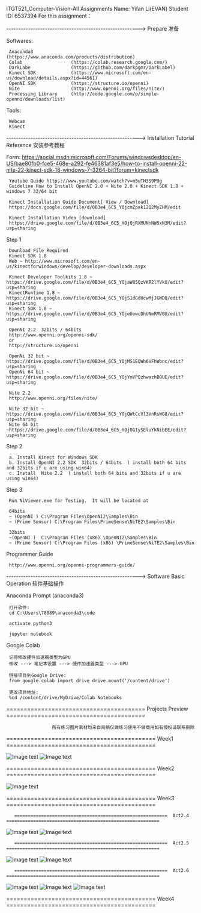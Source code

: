 ITGT521_Computer-Vision-All Assignments
Name: Yifan Li(EVAN) Student ID: 6537394
For this assignment：

-------------------------------------------------------> Prepare 准备

Softwares:

     Anaconda3              (https://www.anaconda.com/products/distribution)
     Colab                  (https://colab.research.google.com/)
     DarkLabe               (https://github.com/darkpgmr/DarkLabel)
     Kinect SDK             (https://www.microsoft.com/en-us/download/details.aspx?id=44561)
     OpenNI SDK             (https://structure.io/openni)
     Nite                   (http://www.openni.org/files/nite/)
     Processing Library     (http://code.google.com/p/simple-openni/downloads/list)


Tools:

     Webcam
     Kinect

-------------------------------------------------------> Installation Tutorial Reference 安装参考教程

Form: https://social.msdn.microsoft.com/Forums/windowsdesktop/en-US/bae80fb0-fce5-468e-a292-fe46381af3e5/how-to-install-openni-22-nite-22-kinect-sdk-18-windows-7-3264-bit?forum=kinectsdk

     Youtube Guide https://www.youtube.com/watch?v=m5uTH3S9P9g
     Guideline How to Install OpenNI 2.0 + Nite 2.0 + Kinect SDK 1.8 + windows 7 32/64 bit

     Kinect Installation Guide Document[ View / Download]
     https://docs.google.com/file/d/0B3e4_6C5_YOjcmZpak12Q2MyZHM/edit 

     Kinect Installation Video [download]
     https://drive.google.com/file/d/0B3e4_6C5_YOjQjRXMUNnNW5xN3M/edit?usp=sharing

 Step 1

     Download File Required
     Kinect SDK 1.8  
     Web ~ http://www.microsoft.com/en-us/kinectforwindows/develop/developer-downloads.aspx

     Kinect Developer Toolkits 1.8 ~ https://drive.google.com/file/d/0B3e4_6C5_YOjaW85QzVKR2lYVkU/edit?usp=sharing
     KinectRuntime 1.8 ~ https://drive.google.com/file/d/0B3e4_6C5_YOjS1dGdHcwMjJGWDQ/edit?usp=sharing
     Kinect SDK 1.8 ~ https://drive.google.com/file/d/0B3e4_6C5_YOjeUowcDhUNmRMV0U/edit?usp=sharing

     OpenNI 2.2  32bits / 64bits
     http://www.openni.org/openni-sdk/
     or
     http://structure.io/openni

     OpenNi 32 bit ~ https://drive.google.com/file/d/0B3e4_6C5_YOjMS1EQWh6VFhWbnc/edit?usp=sharing
     OpenNi 64 bit ~ https://drive.google.com/file/d/0B3e4_6C5_YOjYmVPQzhwazhBOUE/edit?usp=sharing

     Nite 2.2 
     http://www.openni.org/files/nite/

     Nite 32 bit ~ https://drive.google.com/file/d/0B3e4_6C5_YOjQWtCcVl3VnRsWG8/edit?usp=sharing
     Nite 64 bit ~https://drive.google.com/file/d/0B3e4_6C5_YOjOGIySEluYkNibEE/edit?usp=sharing

 Step 2
 
     a. Install Kinect for Windows SDK
     b. Install OpenNI 2.2 SDK  32bits / 64bits  ( install both 64 bits and 32bits if u are using win64)
     c. Install  Nite 2.2  ( install both 64 bits and 32bits if u are using win64)

 Step 3

     Run NiViewer.exe for Testing.  It will be located at

     64bits 
     ~ (OpenNI ) C:\Program Files\OpenNI2\Samples\Bin
     ~ (Prime Sensor) C:\Program Files\PrimeSense\NiTE2\Samples\Bin

     32bits 
     ~(OpenNI )  C:\Program Files (x86) \OpenNI2\Samples\Bin
     ~ (Prime Sensor) C:\Program Files (x86) \PrimeSense\NiTE2\Samples\Bin


 Programmer Guide
 
     http://www.openni.org/openni-programmers-guide/  
     
     
-------------------------------------------------------> Software Basic Operation 软件基础操作

 Anaconda Prompt (anaconda3)

     打开软件:
     cd C:\Users\78089\anaconda3\code

     activate python3

     jupyter notebook
     
 Google Colab
     
     记得修改硬件加速器类型为GPU
     修改 ---> 笔记本设置 ---> 硬件加速器类型 ---> GPU

     链接项目到Google Drive:
     from google.colab import drive drive.mount('/content/drive')

     更改项目地址: 
     %cd /content/drive/MyDrive/Colab Notebooks

 ========================================  Projects Preview  ========================================
 
                     所有练习图片素材均来自网络仅做练习使用不做商用如有侵权请联系删除
 
   ===========================================  Week1  ===========================================
 
![Image text](https://github.com/EVAN-LI98/Image-Save-Folder/blob/main/Pictures/ITGT523/week1_1.png?raw=true)
![Image text](https://github.com/EVAN-LI98/Image-Save-Folder/blob/main/Pictures/ITGT523/week1_4.png?raw=true)
 
   ===========================================  Week2  ===========================================
 
![Image text](https://github.com/EVAN-LI98/Image-Save-Folder/blob/main/Pictures/ITGT523/week2_1.png?raw=true)

   ===========================================  Week3  ===========================================
 
 
       =========================================================  Act2.4  =========================================================
 
![Image text](https://github.com/EVAN-LI98/Image-Save-Folder/blob/main/Pictures/ITGT523/week3_1_1.png?raw=true)
![Image text](https://github.com/EVAN-LI98/Image-Save-Folder/blob/main/Pictures/ITGT523/week3_1_2.png?raw=true)

       =========================================================  Act2.5  =========================================================
     
![Image text](https://github.com/EVAN-LI98/Image-Save-Folder/blob/main/Pictures/ITGT523/week3_2_1.png?raw=true)
![Image text](https://github.com/EVAN-LI98/Image-Save-Folder/blob/main/Pictures/ITGT523/week3_2_2.png?raw=true)

       =========================================================  Act2.6  =========================================================

![Image text](https://github.com/EVAN-LI98/Image-Save-Folder/blob/main/Pictures/ITGT523/week3_3_1.png?raw=true)
![Image text](https://github.com/EVAN-LI98/Image-Save-Folder/blob/main/Pictures/ITGT523/week3_3.png?raw=true)
![Image text](https://github.com/EVAN-LI98/Image-Save-Folder/blob/main/Pictures/ITGT523/week3_3_2.png?raw=true)


   ===========================================  Week4  ===========================================
 

 
